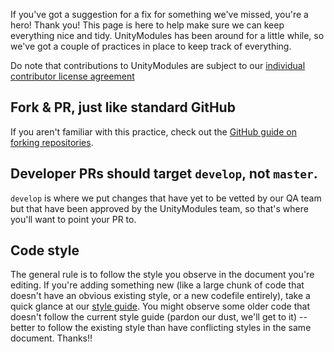 If you've got a suggestion for a fix for something we've missed, you're a hero! Thank you! This page is here to help make sure we can keep everything nice and tidy. UnityModules has been around for a little while, so we've got a couple of practices in place to keep track of everything.

Do note that contributions to UnityModules are subject to our [individual contributor license agreement][license-agreement]

## Fork & PR, just like standard GitHub

If you aren't familiar with this practice, check out the [GitHub guide on forking repositories][forking].

## Developer PRs should target `develop`, not `master`.

`develop` is where we put changes that have yet to be vetted by our QA team but that have been approved by the UnityModules team, so that's where you'll want to point your PR to.

## Code style

The general rule is to follow the style you observe in the document you're editing. If you're adding something new (like a large chunk of code that doesn't have an obvious existing style, or a new codefile entirely), take a quick glance at our [style guide][style-guide]. You might observe some older code that doesn't follow the current style guide (pardon our dust, we'll get to it) -- better to follow the existing style than have conflicting styles in the same document. Thanks!!

[forking]: https://guides.github.com/activities/forking/
[style-guide]: https://github.com/leapmotion/UnityModules/wiki/LM-Applications-Team-Style-Guide
[license-agreement]: https://github.com/leapmotion/UnityModules/wiki/Leap-Motion-Individual-Contributor-License-Agreement
